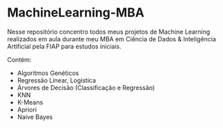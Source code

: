 # MachineLearning-MBA
Nesse repositório concentro todos meus projetos de Machine Learning realizados em aula durante meu MBA em Ciência de Dados &amp; Inteligência Artificial pela FIAP para estudos iniciais.

Contém:
* Algoritmos Genéticos
* Regressão Linear, Logística
* Árvores de Decisão (Classificação e Regressão)
* KNN
* K-Means
* Apriori
* Naive Bayes
